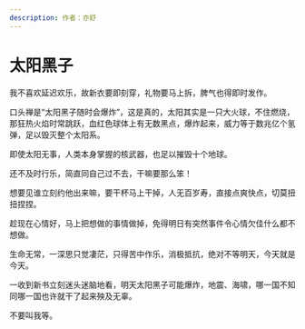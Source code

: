 ```yaml
---
description: 作者：亦舒
---
```


# 太阳黑子

我不喜欢延迟欢乐，故新衣要即刻穿，礼物要马上拆，脾气也得即时发作。

口头禅是“太阳黑子随时会爆炸”，这是真的，太阳其实是一只大火球，不住燃烧，那狂热火焰时常跳跃，血红色球体上有无数黑点，爆炸起来，威力等于数兆亿个氢弹，足以毁灭整个太阳系。

即使太阳无事，人类本身掌握的核武器，也足以摧毁十个地球。

还不及时行乐，简直同自己过不去，干嘛要那么笨！

想要见谁立刻约他出来嘛，要干杯马上干掉，人无百岁寿，直接点爽快点，切莫扭扭捏捏。

趁现在心情好，马上把想做的事情做掉，免得明日有突然事件令心情欠佳什么都不想做。

生命无常，一深思只觉凄茫，只得苦中作乐，消极抵抗，绝对不等明天，今天就是今天。

一收到新书立刻迷头迷脑地看，明天太阳黑子可能爆炸，地震、海啸，哪一国不知同哪一国也许就干了起来殃及无辜。

不要叫我等。
